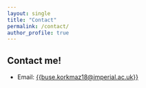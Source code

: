 ```yaml
---
layout: single
title: "Contact"
permalink: /contact/
author_profile: true
---
```


## Contact me!

- Email: [{{buse.korkmaz18@imperial.ac.uk}}](mailto:{{buse.korkmaz18@imperial.ac.uk}})